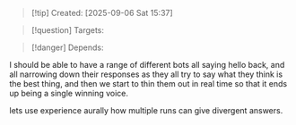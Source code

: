 
>[!tip] Created: [2025-09-06 Sat 15:37]

>[!question] Targets: 

>[!danger] Depends: 

I should be able to have a range of different bots all saying hello back, and all narrowing down their responses as they all try to say what they think is the best thing, and then we start to thin them out in real time so that it ends up being a single winning voice.

lets use experience aurally how multiple runs can give divergent answers.